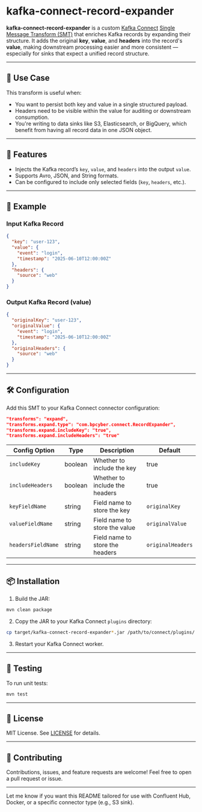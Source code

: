 # kafka-connect-record-expander

**kafka-connect-record-expander** is a custom [Kafka Connect](https://kafka.apache.org/documentation/#connect) [Single Message Transform (SMT)](https://docs.confluent.io/platform/current/connect/transforms/index.html) that enriches Kafka records by expanding their structure. It adds the original **key**, **value**, and **headers** into the record's **value**, making downstream processing easier and more consistent — especially for sinks that expect a unified record structure.

---

## 🔧 Use Case

This transform is useful when:

* You want to persist both key and value in a single structured payload.
* Headers need to be visible within the value for auditing or downstream consumption.
* You're writing to data sinks like S3, Elasticsearch, or BigQuery, which benefit from having all record data in one JSON object.

---

## 🧩 Features

* Injects the Kafka record’s `key`, `value`, and `headers` into the output `value`.
* Supports Avro, JSON, and String formats.
* Can be configured to include only selected fields (`key`, `headers`, etc.).

---

## 🚀 Example

### Input Kafka Record

```json
{
  "key": "user-123",
  "value": {
    "event": "login",
    "timestamp": "2025-06-10T12:00:00Z"
  },
  "headers": {
    "source": "web"
  }
}
```

### Output Kafka Record (value)

```json
{
  "originalKey": "user-123",
  "originalValue": {
    "event": "login",
    "timestamp": "2025-06-10T12:00:00Z"
  },
  "originalHeaders": {
    "source": "web"
  }
}
```

---

## 🛠 Configuration

Add this SMT to your Kafka Connect connector configuration:

```json
"transforms": "expand",
"transforms.expand.type": "com.bpcyber.connect.RecordExpander",
"transforms.expand.includeKey": "true",
"transforms.expand.includeHeaders": "true"
```

| Config Option      | Type    | Description                     | Default           |
| ------------------ | ------- | ------------------------------- | ----------------- |
| `includeKey`       | boolean | Whether to include the key      | true              |
| `includeHeaders`   | boolean | Whether to include the headers  | true              |
| `keyFieldName`     | string  | Field name to store the key     | `originalKey`     |
| `valueFieldName`   | string  | Field name to store the value   | `originalValue`   |
| `headersFieldName` | string  | Field name to store the headers | `originalHeaders` |

---

## 📦 Installation

1. Build the JAR:

```bash
mvn clean package
```

2. Copy the JAR to your Kafka Connect `plugins` directory:

```bash
cp target/kafka-connect-record-expander*.jar /path/to/connect/plugins/
```

3. Restart your Kafka Connect worker.

---

## 🧪 Testing

To run unit tests:

```bash
mvn test
```

---

## 📄 License

MIT License. See [LICENSE](LICENSE) for details.

---

## 👥 Contributing

Contributions, issues, and feature requests are welcome! Feel free to open a pull request or issue.

---

Let me know if you want this README tailored for use with Confluent Hub, Docker, or a specific connector type (e.g., S3 sink).
